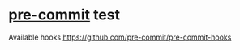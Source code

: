 # [pre-commit](https://pre-commit.com/) test

Available hooks https://github.com/pre-commit/pre-commit-hooks

